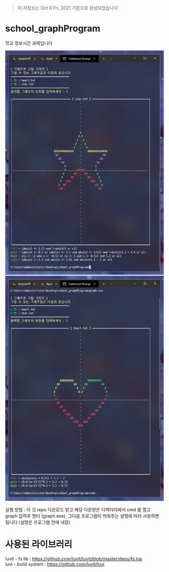 > 이 저장소는 Oct 8 Fri, 2021 기준으로 완성되었습니다

# school_graphProgram
학교 정보시간 과제입니다

![title](/images/star.png)
![title](/images/heart.png)

실행 방법 : 이 깃 repo 다운로드 받고 해당 다운받은 디렉터리에서 cmd 를 열고  
graph 입력후 엔터 (graph.exe), 그다음 프로그램이 띄워주는 설명에 따라 사용하면 됩니다 (설명은 프로그램 안에 내장)  

# 사용된 라이브러리
luvit - fs lib : https://github.com/luvit/luvit/blob/master/deps/fs.lua  
luvi - build system : https://github.com/luvit/luvi  
